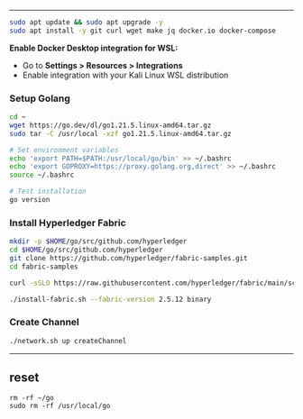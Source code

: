 
---

```bash
sudo apt update && sudo apt upgrade -y
sudo apt install -y git curl wget make jq docker.io docker-compose
```

**Enable Docker Desktop integration for WSL:**
- Go to **Settings > Resources > Integrations**
- Enable integration with your Kali Linux WSL distribution

### Setup Golang

```bash
cd ~
wget https://go.dev/dl/go1.21.5.linux-amd64.tar.gz
sudo tar -C /usr/local -xzf go1.21.5.linux-amd64.tar.gz

# Set environment variables
echo 'export PATH=$PATH:/usr/local/go/bin' >> ~/.bashrc
echo 'export GOPROXY=https://proxy.golang.org,direct' >> ~/.bashrc
source ~/.bashrc

# Test installation
go version
```

### Install Hyperledger Fabric

```bash
mkdir -p $HOME/go/src/github.com/hyperledger
cd $HOME/go/src/github.com/hyperledger
git clone https://github.com/hyperledger/fabric-samples.git
cd fabric-samples

curl -sSLO https://raw.githubusercontent.com/hyperledger/fabric/main/scripts/install-fabric.sh && chmod +x install-fabric.sh

./install-fabric.sh --fabric-version 2.5.12 binary
```

### Create Channel

```bash
./network.sh up createChannel
```

---

## reset  
```
rm -rf ~/go
sudo rm -rf /usr/local/go
```
